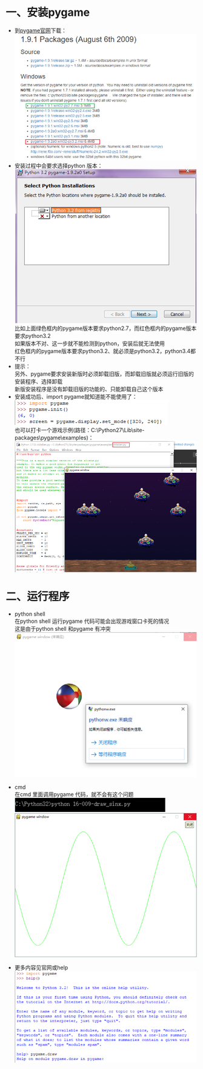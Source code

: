 # 一、安装pygame
* 到[pygame官网](http://www.pygame.org/download.shtml)下载：  
![photo](0000-photos/0035.png)  
* 安装过程中会要求选择python 版本：  
![photo](0000-photos/0034.png)  
比如上面绿色框内的pygame版本要求python2.7，而红色框内的pygame版本要求python3.2  
如果版本不对、这一步就不能检测到python，安装后就无法使用  
红色框内的pygame版本要求python3.2、就必须是python3.2，python3.4都不行  
* 提示：  
另外、pygame要求安装新版时必须卸载旧版，而卸载旧版就必须运行旧版的安装程序、选择卸载  
新版安装程序是没有卸载旧版的功能的、只能卸载自己这个版本  
* 安装成功后、import pygame就知道能不能使用了：  
![photo](0000-photos/0036.png)  
也可以打卡一个游戏示例(路径：C:\Python27\Lib\site-packages\pygame\examples)：  
![photo](0000-photos/0040.png)  

# 二、运行程序
* python shell  
在python shell 运行pygame 代码可能会出现游戏窗口卡死的情况  
这是由于python shell 和pygame 有冲突  
![photo](0000-photos/0041.png)  

* cmd  
在cmd 里面调用pygame 代码，就不会有这个问题  
![photo](0000-photos/0043.png)  
![photo](0000-photos/0042.png)  

* 更多内容见官网或help  
![photo](0000-photos/0001.png)  

